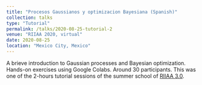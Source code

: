 ```yaml
---
title: "Procesos Gaussianos y optimizacion Bayesiana (Spanish)"
collection: talks
type: "Tutorial"
permalink: /talks/2020-08-25-tutorial-2
venue: "RIIAA 2020, virtual"
date: 2020-08-25
location: "Mexico City, Mexico"
---
```


A brieve introduction to Gaussian processes and Bayesian optimization. Hands-on exercises using Google Colabs. Around 30 participants. This was one of the 2-hours tutorial sessions of the summer school of [RIIAA 3.0](https://www.riiaa.org/past-events).
